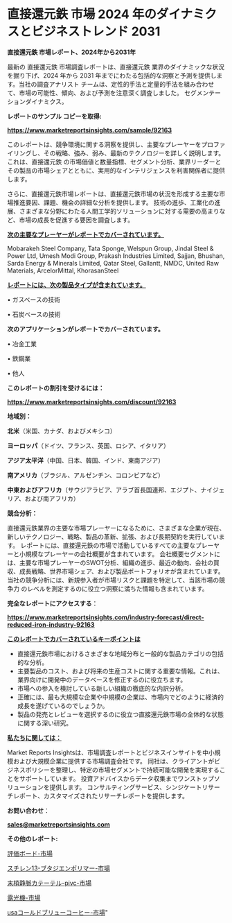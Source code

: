 # 直接還元鉄 市場 2024 年のダイナミクスとビジネストレンド 2031

<strong>直接還元鉄 市場レポート、2024年から2031年</strong>

最新の 直接還元鉄 市場調査レポートは、直接還元鉄 業界のダイナミックな状況を掘り下げ、2024 年から 2031 年までにわたる包括的な洞察と予測を提供します。当社の調査アナリスト チームは、定性的手法と定量的手法を組み合わせて、市場の可能性、傾向、および予測を注意深く調査しました。 セグメンテーションダイナミクス。



<strong>レポートのサンプル コピーを取得:</strong> <a href=https://www.marketreportsinsights.com/sample/92163>

<strong><u>https://www.marketreportsinsights.com/sample/92163</u></strong></a>

このレポートは、競争環境に関する洞察を提供し、主要なプレーヤーをプロファイリングし、その戦略、強み、弱み、最新のテクノロジーを詳しく説明します。 これは、直接還元鉄 の市場価値と数量指標、セグメント分析、業界リーダーとその製品の市場シェアとともに、実用的なインテリジェンスを利害関係者に提供します。

さらに、直接還元鉄市場レポートは、直接還元鉄市場の状況を形成する主要な市場推進要因、課題、機会の詳細な分析を提供します。 技術の進歩、工業化の進展、さまざまな分野にわたる人間工学的ソリューションに対する需要の高まりなど、市場の成長を促進する要因を調査します。



<strong><u>次の主要なプレーヤーがレポートでカバーされています。</u></strong>

Mobarakeh Steel Company, Tata Sponge, Welspun Group, Jindal Steel & Power Ltd, Umesh Modi Group, Prakash Industries Limited, Sajjan, Bhushan, Sarda Energy & Minerals Limited, Qatar Steel, Gallantt, NMDC, United Raw Materials, ArcelorMittal, KhorasanSteel



<strong><u><b>レポートには、次の製品タイプが含まれています。</b></u></strong>

• ガスベースの技術

• 石炭ベースの技術



<strong><b>次のアプリケーションがレポートでカバーされています。</b></strong>

• 冶金工業

• 鉄鋼業

• 他人



<strong><b>このレポートの割引を受けるには：</b></strong><a href=https://www.marketreportsinsights.com/discount/92163>

<strong><u>https://www.marketreportsinsights.com/discount/92163</u></strong></a>



<strong>地域別：</strong>



<strong>北米</strong>（米国、カナダ、およびメキシコ）



<strong>ヨーロッパ</strong>（ドイツ、フランス、英国、ロシア、イタリア）



<strong>アジア太平洋</strong>（中国、日本、韓国、インド、東南アジア）



<strong>南アメリカ</strong>（ブラジル、アルゼンチン、コロンビアなど）



<strong>中東およびアフリカ</strong>（サウジアラビア、アラブ首長国連邦、エジプト、ナイジェリア、および南アフリカ）



<strong>競合分析：</strong>

直接還元鉄業界の主要な市場プレーヤーになるために、さまざまな企業が現在、新しいテクノロジー、戦略、製品の革新、拡張、および長期契約を実行しています。 レポートには、直接還元鉄の市場で活動しているすべての主要なプレーヤーと小規模なプレーヤーの会社概要が含まれています。 会社概要セグメントには、主要な市場プレーヤーのSWOT分析、組織の進歩、最近の動向、会社の買収、成長戦略、世界市場シェア、および製品ポートフォリオが含まれています。 当社の競争分析には、新規参入者が市場リスクと課題を特定して、当該市場の競争力 のレベルを測定するのに役立つ洞察に満ちた情報も含まれています。



<strong>完全なレポートにアクセスする</strong>：

<a href=https://www.marketreportsinsights.com/industry-forecast/direct-reduced-iron-industry-92163>

<strong><u>https://www.marketreportsinsights.com/industry-forecast/direct-reduced-iron-industry-92163</u></strong></a>



<strong><u><b>このレポートでカバーされているキーポイントは</b></u></strong>
<ul>
  <li>直接還元鉄市場におけるさまざまな地域分布と一般的な製品カテゴリの包括的な分析。</li>
  <li>主要製品のコスト、および将来の生産コストに関する重要な情報。これは、業界向けに開発中のデータベースを修正するのに役立ちます。</li>
  <li>市場への参入を検討している新しい組織の徹底的な内訳分析。</li>
  <li>正確には、最も大規模な企業や中規模の企業は、市場内でどのように経済的成長を遂げているのでしょうか。</li>
  <li>製品の発売とレビューを選択するのに役立つ直接還元鉄市場の全体的な状態に関する深い研究。</li>
</ul>


<strong><u><b>私たちに関しては：</b></u></strong>

Market Reports Insightsは、市場調査レポートとビジネスインサイトを中小規模および大規模企業に提供する市場調査会社です。 同社は、クライアントがビジネスポリシーを整理し、特定の市場セグメントで持続可能な開発を実現することをサポートしています。 投資アドバイスからデータ収集までワンストップソリューションを提供します。 コンサルティングサービス、シンジケートリサーチレポート、カスタマイズされたリサーチレポートを提供します。



<strong><b>お問い合わせ</b></strong>：

<a href=mailto:sales@marketreportsinsights.com>

<strong><u>sales@marketreportsinsights.com</u></strong></a>



<strong>その他のレポート:</strong>

<a href=https://www.linkedin.com/pulse/評価ボード-市場-2023-年のダイナミクスとビジネストレンド-2030-uarof/>評価ボード-市場</a>

<a href=https://www.linkedin.com/pulse/スチレン13-ブタジエンポリマー-市場-2023-年のダイナミクスとビジネストレンド-2030-pr-news-hub-t83zf/>スチレン13-ブタジエンポリマー-市場</a>

<a href=https://www.linkedin.com/pulse/末梢静脈カテーテル-pivc-市場-2023-総利益と主要ベンダー-2030-market-tribunal-hx2rf/>末梢静脈カテーテル-pivc-市場</a>

<a href=https://www.linkedin.com/pulse/露光機-市場-2030-年までの需要に焦点を当てた-2023-年調査レポート-pr-news-hub-lfrsf/>露光機-市場</a>

<a href=https://www.linkedin.com/pulse/usaコールドブリューコーヒー-市場-2023-収益と成長ドライバー-2030-pr-news-hub-sdcsf/>usaコールドブリューコーヒー-市場</a>"
